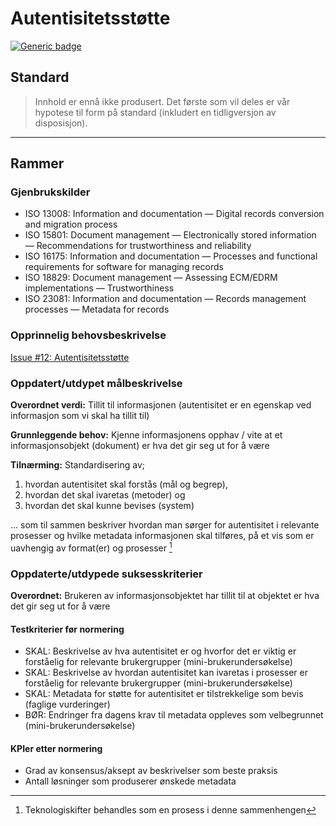 # Autentisitetsstøtte

[![Generic badge](https://img.shields.io/badge/Status-Kladd-red.svg)](https://shields.io/)

## Standard

> Innhold er ennå ikke produsert. Det første som vil deles er vår hypotese til form på standard (inkludert en tidligversjon av disposisjon).

---

## Rammer

### Gjenbrukskilder

- ISO 13008: Information and documentation — Digital records conversion and migration process
- ISO 15801: Document management — Electronically stored information — Recommendations for trustworthiness and reliability
- ISO 16175: Information and documentation — Processes and functional requirements for software for managing records
- ISO 18829: Document management — Assessing ECM/EDRM implementations — Trustworthiness
- ISO 23081: Information and documentation — Records management processes — Metadata for records

### Opprinnelig behovsbeskrivelse

[Issue #12: Autentisitetsstøtte](https://github.com/arkivverket/standardlab/issues/12)

### Oppdatert/utdypet målbeskrivelse

**Overordnet verdi:** Tillit til informasjonen (autentisitet er en egenskap ved informasjon som vi skal ha tillit til)​

**Grunnleggende behov:** Kjenne informasjonens opphav / vite at et informasjonsobjekt (dokument) er hva det gir seg ut for å være​

**Tilnærming:** Standardisering av​;

1. hvordan autentisitet skal forstås (mål og begrep), ​
2. hvordan det skal ivaretas (metoder) og ​
3. hvordan det skal kunne bevises (system) ​

… som til sammen beskriver hvordan man sørger for autentisitet i relevante prosesser og hvilke metadata informasjonen skal tilføres​, på et vis som er uavhengig av format(er) og prosesser [^1]

### Oppdaterte/utdypede suksesskriterier

**Overordnet:** Brukeren av informasjonsobjektet har tillit til at objektet er hva det gir seg ut for å være​

#### Testkriterier før normering​

- SKAL: Beskrivelse av hva autentisitet er og hvorfor det er viktig er forståelig for relevante brukergrupper (mini-brukerundersøkelse)​
- SKAL: Beskrivelse av hvordan autentisitet kan ivaretas i prosesser er forståelig for relevante brukergrupper (mini-brukerundersøkelse)​
- SKAL: Metadata for støtte for autentisitet er tilstrekkelige som bevis (faglige vurderinger)​
- BØR: Endringer fra dagens krav til metadata oppleves som velbegrunnet (mini-brukerundersøkelse)​

#### KPIer etter normering​

- Grad av konsensus/aksept av beskrivelser som beste praksis​
- Antall løsninger som produserer ønskede metadata

[^1]: Teknologiskifter behandles som en prosess i denne sammenhengen
